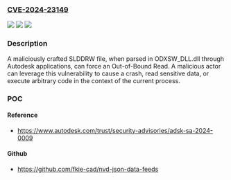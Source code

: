 ### [CVE-2024-23149](https://cve.mitre.org/cgi-bin/cvename.cgi?name=CVE-2024-23149)
![](https://img.shields.io/static/v1?label=Product&message=AutoCAD%2C%20Advance%20Steel%20and%20Civil%203D&color=blue)
![](https://img.shields.io/static/v1?label=Version&message=%3D%202024%20&color=brighgreen)
![](https://img.shields.io/static/v1?label=Vulnerability&message=CWE-125%20Out-of-bounds%20Read&color=brighgreen)

### Description

A maliciously crafted SLDDRW file, when parsed in ODXSW_DLL.dll through Autodesk applications, can force an Out-of-Bound Read. A malicious actor can leverage this vulnerability to cause a crash, read sensitive data, or execute arbitrary code in the context of the current process.

### POC

#### Reference
- https://www.autodesk.com/trust/security-advisories/adsk-sa-2024-0009

#### Github
- https://github.com/fkie-cad/nvd-json-data-feeds

